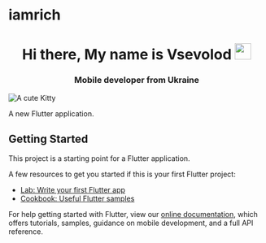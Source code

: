 # iamrich

<h1 align="center">Hi there, My name is Vsevolod
<img src="https://github.com/blackcater/blackcater/raw/main/images/Hi.gif" height="32"/></h1>
<h3 align="center">Mobile developer from Ukraine</h3>

![A cute Kitty](https://media.giphy.com/media/vFKqnCdLPNOKc/giphy.gif)



A new Flutter application.

## Getting Started

This project is a starting point for a Flutter application.

A few resources to get you started if this is your first Flutter project:

- [Lab: Write your first Flutter app](https://flutter.dev/docs/get-started/codelab)
- [Cookbook: Useful Flutter samples](https://flutter.dev/docs/cookbook)

For help getting started with Flutter, view our
[online documentation](https://flutter.dev/docs), which offers tutorials,
samples, guidance on mobile development, and a full API reference.
